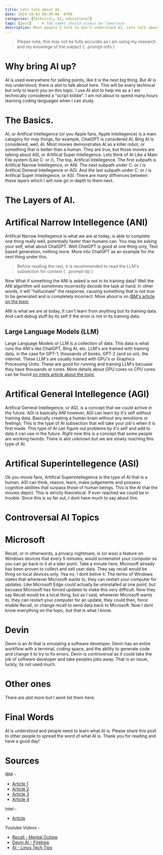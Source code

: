 ```yaml
---
title: Lets talk about AI.
date: 2024-10-03 04:30:00 -0700
categories: [Technical, AI, educational]
tags: [post]     # TAG names should always be lowercase
description: Most people I talk to don't understand AI. Lets talk about it.
---
```



> Please note, this may not be fully accurate as I am using my research and my knowlege of the subject
{: .prompt-info }



Why bring AI up?
================
AI is used everywhere for selling points, like it is the next big thing. But AI is mis understood, there is alot to talk about here.
This will be every technical but only to teach you on this topic. I use AI alot to help me as a I am technically considered a "script kiddie".
I am not about to spend many hours learning coding languages when I can study.



The Basics.
===========
AI, or Artifical Intellegence (or you Apple fans, Apple Intellegence) is a main catagory for may things, for example, ChatGPT is considered AI, Bing AI is considered, well, AI. Most movies demonstrates AI as a killer robot, or something that is better than a human. They are true, but those movies are talking about ASI, or Artifical Super Intellegence. Lets think of AI Like a Main File system (Like C: or /), The top, Artifical Intellegence. The first subpath is Artifical Narrow Intellegence, or ANI. The next subpath under C: or / is Artifical General Intellegence or AGI. And the last subpath under C: or / is Artifical Super Intellegence, or ASI. There are many diffrences between these layers which I will now go in depth to them next.

The Layers of AI.
================

# Artifical Narrow Intellegence (ANI)
Artifical Narrow Intellegence is what we are at today, is able to complete one thing really well, potentially faster than humans can. You may be asking your self, what about ChatGPT. Well ChatGPT is good at one thing only, Text based generation, nothing more. More into ChatGPT as an example for the next thing under this.

> Before reading the rest, it is recommended to read the LLM's subsection for context
{: .prompt-tip }

Now What if something the ANI is asked is not in its training data? Well the ANI algorithm will sometimes incorrectly decode the task at hand. In other words, it will "hallucinate" the response, causing something that is not true to be generated and is completely incorrect. More about is on [IBM's article on the topic](https://www.ibm.com/topics/ai-hallucinations)

ANI is what we are at today, It can't learn from anything but its training data. And cant debug stuff by its self if the error is not in its training data.

## Large Language Models (LLM)
Large Language Models or LLM is a collection of data. This data is what runs the ANI's like ChatGPT, Bing AI, etc. LLM's are trained with training data, in the case for GPT-1, thousands of books, GPT-2 (and so on), the internet. These LLM's are usually trained with GPU's or Graphics Processing Units. These are good for running and training LLM's becuase they have thousands or cores. More details about GPU cores vs CPU cores can be found [on intels article about the topic](https://www.intel.com/content/www/us/en/products/docs/processors/cpu-vs-gpu.html)


# Artifical General Intellegence (AGI)
Artifical General Intellegence, or AGI, is a concept that we could achive in the future. AGI is basically ANI however, AGI can learn by it's self without training data. Basically creating a human brain without any emotiions or feelings. This is the type of AI subsection that will take your job's when it is first made. This type of AI can figure out problems by it's self and add to data it can use in the future. Right now this is a concept that some people are working twords. There is alot unknown but we are slowly reaching this type of AI.

# Artifical Superintellegence (ASI)
Ok you movie fans, Artifical Superintellegence is the type of AI that is a human. ASI can  think, reason, learn, make judgements and possess cognitive abilities that surpass those of human beings. This is the AI that the movies depict. This is strictly theoretical. If ever reached we could be in trouble. Since this is so far out, I dont have much to say about this.



Controversal AI Topics
======================

# Microsoft 

Recall, or in otherwords, a privacy nightmare, is (or was) a feature on Windows devices that every 5 minutes, would screenshot your computer so you can go back to it at a later point. Take a minute here, Microsoft already has been proven to collect and sell user data. They say recall would be thing on local devices only. Yea no, I dont belive it. The terms of Windows states that whenever Microsoft wants to, they can restart your computer for updates. Like Microsoft Edge could actually be uninstalled at one point, but becuase Microsoft has forced updates to make this very difficult. Now they say Recall would be a local thing, but as I said, whenever Microsoft wants to, they can restart your computer for an update, they could then, force enable Recall, or change recall to send data back to Microsoft. Now I dont know everything on the topic, but that is what I know.


# Devin
Devin is an AI that is emulating a software developer. Devin has an entire workflow with a terminal, coding space, and the ability to generate code and change it to try to fix errors. Devin is controversal as it could take the job of software developer and take peoples jobs away. That is an issue, luckly, its not used much.

# Other ones
There are alot more but I wont list them here.


Final Words
===========
AI is understood and people need to learn what AI is. Please share this post to other people to spread the word of what AI is. Thank you for reading and have a good day!

Sources
=======

IBM - 
- [Article 1](https://www.ibm.com/topics/ai-hallucinations)
- [Article 2](https://www.ibm.com/think/topics/artificial-intelligence-types)
- [Article 3](https://www.ibm.com/topics/artificial-intelligence)
- [Article 4](https://www.ibm.com/topics/artificial-superintelligence)

Intel -
- [Article](https://www.intel.com/content/www/us/en/products/docs/processors/cpu-vs-gpu.html)

Youtube Videos -
- [Recall - Mental Outlaw](https://www.youtube.com/watch?v=rhhTOYCEgGo&pp=ygUQTWljcm9zb2Z0IFJlY2FsbA%3D%3D)
- [Devin AI - Firehsip](https://www.youtube.com/watch?v=AgyJv2Qelwk)
- [AI - Linus Tech Tips](https://www.youtube.com/watch?v=nGIpdiQrFDU)
